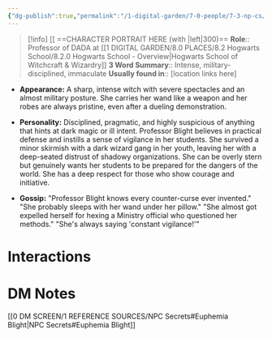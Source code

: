 ```yaml
---
{"dg-publish":true,"permalink":"/1-digital-garden/7-0-people/7-3-np-cs/euphemia-blight/","tags":["#person","hogwarts","hogwarts-faculty","professor","gryffindor"]}
---
```


>[!info] 
>[[ ==CHARACTER PORTRAIT HERE (with |left|300)==
>**Role**:: Professor of DADA at [[1 DIGITAL GARDEN/8.0 PLACES/8.2 Hogwarts School/8.2.0 Hogwarts School - Overview\|Hogwarts School of Witchcraft & Wizardry]]
>**3 Word Summary**:: Intense, military-disciplined, immaculate
>**Usually found in**:: [location links here]

- **Appearance:** A sharp, intense witch with severe spectacles and an almost military posture. She carries her wand like a weapon and her robes are always pristine, even after a dueling demonstration.
    
- **Personality:** Disciplined, pragmatic, and highly suspicious of anything that hints at dark magic or ill intent. Professor Blight believes in practical defense and instills a sense of vigilance in her students. She survived a minor skirmish with a dark wizard gang in her youth, leaving her with a deep-seated distrust of shadowy organizations. She can be overly stern but genuinely wants her students to be prepared for the dangers of the world. She has a deep respect for those who show courage and initiative.
    
- **Gossip:** "Professor Blight knows every counter-curse ever invented." "She probably sleeps with her wand under her pillow." "She almost got expelled herself for hexing a Ministry official who questioned her methods." "She's always saying 'constant vigilance!'"

# Interactions


# DM Notes

[[0 DM SCREEN/1 REFERENCE SOURCES/NPC Secrets#Euphemia Blight\|NPC Secrets#Euphemia Blight]]

